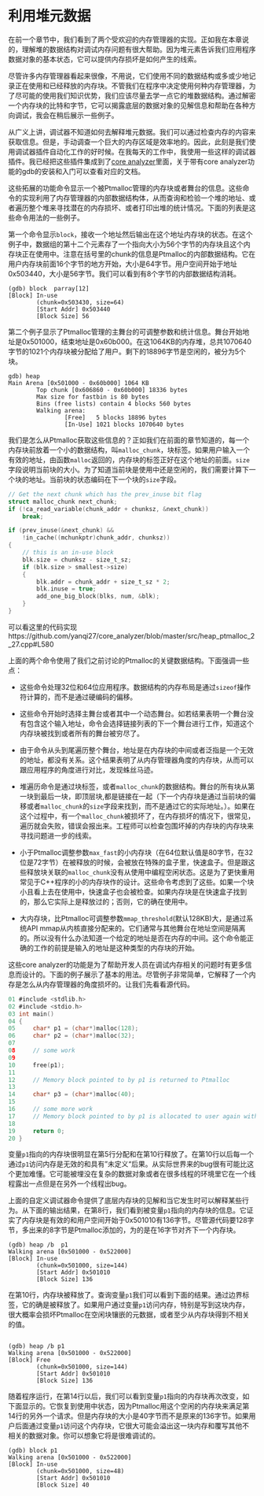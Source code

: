 # 利用堆元数据

在前一个章节中，我们看到了两个受欢迎的内存管理器的实现。正如我在本章说的，理解堆的数据结构对调试内存问题有很大帮助。因为堆元素告诉我们应用程序数据对象的基本状态，它可以提供内存损坏是如何产生的线索。

尽管许多内存管理器看起来很像，不用说，它们使用不同的数据结构或多或少地记录正在使用和已经释放的内存块。不管我们在程序中决定使用何种内存管理器，为了尽可能的使用我们知识优势，我们应该尽量去学一点它的堆数据结构。通过解密一个内存块的比特和字节，它可以揭露底层的数据对象的见解信息和帮助在各种方向调试，我会在稍后展示一些例子。

从广义上讲，调试器不知道如何去解释堆元数据。我们可以通过检查内存的内容来获取信息。但是，手动调查一个巨大的内存区域是效率地的。因此，此刻是我们使用调试器插件自动化工作的好时候。在我每天的工作中，我使用一些这样的调试器插件。我已经把这些插件集成到了[core analyzer](https://github.com/yanqi27/core_analyzer)里面，关于带有core analyzer功能的gdb的安装和入门可以查看对应的文档。


这些拓展的功能命令显示一个被Ptmalloc管理的内存块或者舞台的信息。这些命令的实现利用了内存管理器的内部数据结构体，从而查询和检验一个堆的地址、或者遍历整个堆来寻找潜在的内存损坏、或者打印出堆的统计情况。下面的列表是这些命令用法的一些例子。

第一个命令显示`block`，接收一个地址然后输出在这个地址内存块的状态。在这个例子中，数据组的第十二个元素存了一个指向大小为56个字节的内存块且这个内存块正在使用中。注意在括号里的chunk的信息是Ptmalloc的内部数据结构。它在用户内存块前面16个字节的地方开始，大小是64字节。用户空间开始于地址0x503440，大小是56字节。我们可以看到有8个字节的内部数据结构消耗。

```
(gdb) block  parray[12]
[Block] In-use
        (chunk=0x503430, size=64)
        [Start Addr] 0x503440
        [Block Size] 56
```

第二个例子显示了Ptmalloc管理的主舞台的可调整参数和统计信息。舞台开始地址是0x501000，结束地址是0x60b000。在这1064KB的内存堆，总共1070640字节的1021个内存块被分配给了用户。剩下的18896字节是空闲的，被分为5个块。

```
gdb) heap
Main Arena [0x501000 - 0x60b000] 1064 KB
        Top chunk [0x606860 - 0x60b000] 18336 bytes
        Max size for fastbin is 80 bytes
        Bins (free lists) contain 4 blocks 560 bytes
        Walking arena:
                [Free]   5 blocks 18896 bytes
                [In-Use] 1021 blocks 1070640 bytes
```


我们是怎么从Ptmalloc获取这些信息的？正如我们在前面的章节知道的，每一个内存块前放着一个小的数据结构，叫`malloc_chunk`，块标签。如果用户输入一个有效的地址，由函数`malloc`返回的，内存块的标签正好在这个地址的前面。`size`字段说明当前块的大小。为了知道当前块是使用中还是空闲的，我们需要计算下一个块的地址。当前块的状态编码在下一个块的`size`字段。
```c
// Get the next chunk which has the prev_inuse bit flag
struct malloc_chunk next_chunk;
if (!ca_read_variable(chunk_addr + chunksz, &next_chunk))
    break;

if (prev_inuse(&next_chunk) &&
    !in_cache((mchunkptr)chunk_addr, chunksz))
{
    // this is an in-use block
    blk.size = chunksz - size_t_sz;
    if (blk.size > smallest->size)
    {
        blk.addr = chunk_addr + size_t_sz * 2;
        blk.inuse = true;
        add_one_big_block(blks, num, &blk);
    }
}
```

可以看这里的代码实现https://github.com/yanqi27/core_analyzer/blob/master/src/heap_ptmalloc_2_27.cpp#L580

上面的两个命令使用了我们之前讨论的Ptmalloc的关键数据结构。下面强调一些点：

- 这些命令处理32位和64位应用程序。数据结构的内存布局是通过`sizeof`操作符计算的，而不是通过硬编码的偏移。

- 这些命令开始时选择主舞台或者其中一个动态舞台。如若结果表明一个舞台没有包含这个输入地址，命令会选择链接列表的下一个舞台进行工作，知道这个内存块被找到或者所有的舞台被穷尽了。

- 由于命令从头到尾遍历整个舞台，地址是在内存块的中间或者泛指是一个无效的地址，都没有关系。这个结果表明了从内存管理器角度的内存块，从而可以跟应用程序的角度进行对比，发现蛛丝马迹。

- 堆遍历命令是通过块标签，或者`malloc_chunk`的数据结构。舞台的所有块从第一块到最后一块，即顶层块,都是链接在一起（下一个内存块是通过当前块的偏移或者`malloc_chunk`的`size`字段来找到，而不是通过它的实际地址。）。如果在这个过程中，有一个`malloc_chunk`被损坏了，在内存损坏的情况下，很常见，遍历就会失败，错误会报出来。工程师可以检查包围坏掉的内存块的内存块来寻找问题进一步的线索。

- 小于Ptmalloc调整参数`max_fast`的小内存块（在64位默认值是80字节，在32位是72字节）在被释放的时候，会被放在特殊的盒子里，快速盒子。但是跟这些释放块关联的`malloc_chunk`没有从使用中编程空闲状态。这是为了更快重用常见于C++程序的小的内存块作的设计。这些命令考虑到了这些。如果一个块小且看上去在使用中，快速盒子也会被检查。如果内存块是在快速盒子找到的，那么它实际上是释放过的；否则，它的确在使用中。

- 大内存块，比Ptmalloc可调整参数`mmap_threshold`(默认128KB)大，是通过系统API mmap从内核直接分配来的。它们通常与其他舞台在地址空间是隔离的。所以没有什么办法知道一个给定的地址是否在内存的中间。这个命令能正确的工作的前提是输入的地址是这种类型的内存块的开始。

这些core analyzer的功能是为了帮助开发人员在调试内存相关的问题时有更多信息而设计的。下面的例子展示了基本的用法。尽管例子非常简单，它解释了一个内存是怎么从内存管理器的角度损坏的。让我们先看看源代码。

```c
01 #include <stdlib.h>
02 #include <stdio.h>
03 int main()
04 {
05     char* p1 = (char*)malloc(128);
06     char* p2 = (char*)malloc(32);
07
08     // some work
09
10     free(p1);
11
12     // Memory block pointed to by p1 is returned to Ptmalloc
13
14     char* p3 = (char*)malloc(40);
15
16     // some more work
17     // Memory block pointed to by p1 is allocated to user again with smaller size
18
19     return 0;
20 }
```

变量`p1`指向的内存块很明显在第5行分配和在第10行释放了。在第10行以后每一个通过`p1`访问内存是无效的和具有”未定义“后果。从实际世界来的bug很有可能比这个更加难懂。它可能被埋没在复杂的数据对象或者在很多线程的环境里它在一个线程露出一点但是在另外一个线程出bug。

上面的自定义调试器命令提供了底层内存块的见解和当它发生时可以解释某些行为。从下面的输出结果，在第8行，我们看到被变量`p1`指向的内存块的信息。它证实了内存块是有效的和用户空间开始于0x501010有136字节。尽管源代码要128字节，多出来的8字节是Ptmalloc添加的，为的是在16字节对齐下一个内存块。

```
(gdb) heap /b  p1
Walking arena [0x501000 - 0x522000]
[Block] In-use
        (chunk=0x501000, size=144)
        [Start Addr] 0x501010
        [Block Size] 136
```

在第10行，内存块被释放了。查询变量`p1`我们可以看到下面的结果。通过边界标签，它的确是被释放了。如果用户通过变量`p1`访问内存，特别是写到这块内存，很大概率会损坏Ptmalloc在空闲块镶嵌的元数据，或者至少从内存块得到不相关的值。

```

(gdb) heap /b p1
Walking arena [0x501000 - 0x522000]
[Block] Free
        (chunk=0x501000, size=144)
        [Start Addr] 0x501010
        [Block Size] 136
```

随着程序运行，在第14行以后，我们可以看到变量`p1`指向的内存块再次改变，如下面显示的。它恢复到使用中状态，因为Ptmalloc用这个空闲的内存块来满足第14行的另外一个请求。但是内存块的大小是40字节而不是原来的136字节。如果用户后面通过变量`p1`访问这个内存块，它很大可能会溢出这一块内存和覆写其他不相关的数据对象。你可以想象它将是很难调试的。

```
(gdb) block p1
Walking arena [0x501000 - 0x522000]
[Block] In-use
        (chunk=0x501000, size=48)
        [Start Addr] 0x501010
        [Block Size] 40
```

